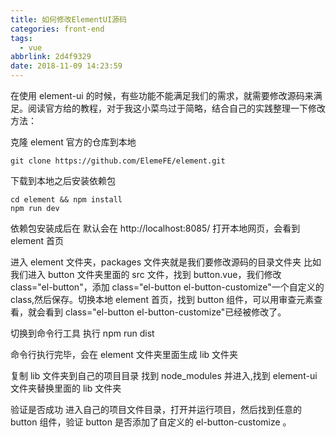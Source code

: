 ```yaml
---
title: 如何修改ElementUI源码
categories: front-end
tags:
  - vue
abbrlink: 2d4f9329
date: 2018-11-09 14:23:59
---
```


在使用 element-ui 的时候，有些功能不能满足我们的需求，就需要修改源码来满足。阅读官方给的教程，对于我这小菜鸟过于简略，结合自己的实践整理一下修改方法：

克隆 element 官方的仓库到本地

```
git clone https://github.com/ElemeFE/element.git
```

下载到本地之后安装依赖包

```
cd element && npm install
npm run dev
```

依赖包安装成后在 默认会在 http://localhost:8085/ 打开本地网页，会看到 element 首页

进入 element 文件夹，packages 文件夹就是我们要修改源码的目录文件夹
比如我们进入 button 文件夹里面的 src 文件，找到 button.vue，我们修改 class="el-button"，添加 class="el-button el-button-customize"一个自定义的 class,然后保存。切换本地 element 首页，找到 button 组件，可以用审查元素查看，就会看到 class="el-button el-button-customize"已经被修改了。

切换到命令行工具 执行
npm run dist

命令行执行完毕，会在 element 文件夹里面生成 lib 文件夹

复制 lib 文件夹到自己的项目目录
找到 node_modules 并进入,找到 element-ui 文件夹替换里面的 lib 文件夹

验证是否成功
进入自己的项目文件目录，打开并运行项目，然后找到任意的 button 组件，验证 button 是否添加了自定义的 el-button-customize 。
